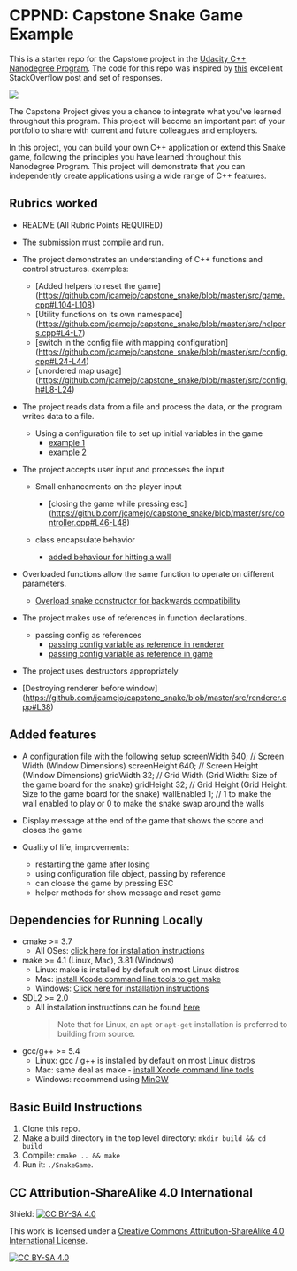 # CPPND: Capstone Snake Game Example

This is a starter repo for the Capstone project in the [Udacity C++ Nanodegree Program](https://www.udacity.com/course/c-plus-plus-nanodegree--nd213). The code for this repo was inspired by [this](https://codereview.stackexchange.com/questions/212296/snake-game-in-c-with-sdl) excellent StackOverflow post and set of responses.

<img src="snake_game.gif"/>

The Capstone Project gives you a chance to integrate what you've learned throughout this program. This project will become an important part of your portfolio to share with current and future colleagues and employers.

In this project, you can build your own C++ application or extend this Snake game, following the principles you have learned throughout this Nanodegree Program. This project will demonstrate that you can independently create applications using a wide range of C++ features.

## Rubrics worked

- README (All Rubric Points REQUIRED)

- The submission must compile and run.

- The project demonstrates an understanding of C++ functions and control structures.
  examples:
    - [Added helpers to reset the game] (https://github.com/jcamejo/capstone_snake/blob/master/src/game.cpp#L104-L108)
    - [Utility functions on its own namespace] (https://github.com/jcamejo/capstone_snake/blob/master/src/helpers.cpp#L4-L7)
    - [switch in the config file with mapping configuration] (https://github.com/jcamejo/capstone_snake/blob/master/src/config.cpp#L24-L44)
    - [unordered map usage] (https://github.com/jcamejo/capstone_snake/blob/master/src/config.h#L8-L24)

- The project reads data from a file and process the data, or the program writes data to a file.
  - Using a configuration file to set up initial variables in the game
    - [example 1](https://github.com/jcamejo/capstone_snake/blob/master/src/config.cpp)
    - [example 2](https://github.com/jcamejo/capstone_snake/blob/master/src/main.cpp#L12-L16)

- The project accepts user input and processes the input
  - Small enhancements on the player input
    - [closing the game while pressing esc] (https://github.com/jcamejo/capstone_snake/blob/master/src/controller.cpp#L46-L48)

  - class encapsulate behavior
    - [added behaviour for hitting a wall](https://github.com/jcamejo/capstone_snake/blob/master/src/snake.cpp#L106-L109)

 - Overloaded functions allow the same function to operate on different parameters.
   - [Overload snake constructor for backwards compatibility](https://github.com/jcamejo/capstone_snake/blob/master/src/snake.h#L18-L30)

- The project makes use of references in function declarations.

  - passing config as references
    - [passing config variable as reference in renderer](https://github.com/jcamejo/capstone_snake/blob/master/src/renderer.h#L14)
    - [passing config variable as reference in game](https://github.com/jcamejo/capstone_snake/blob/master/src/game.h#L15)

- The project uses destructors appropriately
 - [Destroying renderer before window] (https://github.com/jcamejo/capstone_snake/blob/master/src/renderer.cpp#L38)

## Added features

- A configuration file with the following setup
  screenWidth 640; // Screen Width (Window Dimensions)
  screenHeight 640; // Screen Height (Window Dimensions)
  gridWidth 32; // Grid Width (Grid Width: Size of the game board for the snake)
  gridHeight 32; // Grid Height (Grid Height: Size fo the game board for the snake)
  wallEnabled 1; // 1 to make the wall enabled to play or 0 to make the snake swap around the walls

- Display message at the end of the game that shows the score and closes the game

- Quality of life, improvements:
  - restarting the game after losing
  - using configuration file object, passing by reference
  - can cloase the game by pressing ESC
  - helper methods for show message and reset game

## Dependencies for Running Locally

- cmake >= 3.7
  - All OSes: [click here for installation instructions](https://cmake.org/install/)
- make >= 4.1 (Linux, Mac), 3.81 (Windows)
  - Linux: make is installed by default on most Linux distros
  - Mac: [install Xcode command line tools to get make](https://developer.apple.com/xcode/features/)
  - Windows: [Click here for installation instructions](http://gnuwin32.sourceforge.net/packages/make.htm)
- SDL2 >= 2.0
  - All installation instructions can be found [here](https://wiki.libsdl.org/Installation)
    > Note that for Linux, an `apt` or `apt-get` installation is preferred to building from source.
- gcc/g++ >= 5.4
  - Linux: gcc / g++ is installed by default on most Linux distros
  - Mac: same deal as make - [install Xcode command line tools](https://developer.apple.com/xcode/features/)
  - Windows: recommend using [MinGW](http://www.mingw.org/)

## Basic Build Instructions

1. Clone this repo.
2. Make a build directory in the top level directory: `mkdir build && cd build`
3. Compile: `cmake .. && make`
4. Run it: `./SnakeGame`.

## CC Attribution-ShareAlike 4.0 International

Shield: [![CC BY-SA 4.0][cc-by-sa-shield]][cc-by-sa]

This work is licensed under a
[Creative Commons Attribution-ShareAlike 4.0 International License][cc-by-sa].

[![CC BY-SA 4.0][cc-by-sa-image]][cc-by-sa]

[cc-by-sa]: http://creativecommons.org/licenses/by-sa/4.0/
[cc-by-sa-image]: https://licensebuttons.net/l/by-sa/4.0/88x31.png
[cc-by-sa-shield]: https://img.shields.io/badge/License-CC%20BY--SA%204.0-lightgrey.svg
